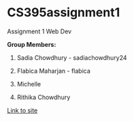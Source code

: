 # CS395assignment1
Assignment 1 Web Dev

**Group Members:**

1. Sadia Chowdhury - sadiachowdhury24

2. Flabica Maharjan - flabica 

3. Michelle 

4. Rithika Chowdhury


[Link to site](https://sadiachowdhury24.github.io/CS395assignment1/)
